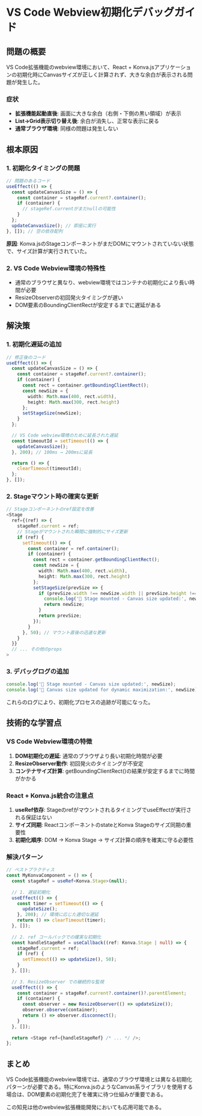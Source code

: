 # VS Code Webview初期化デバッグガイド

## 問題の概要

VS Code拡張機能のwebview環境において、React + Konva.jsアプリケーションの初期化時にCanvasサイズが正しく計算されず、大きな余白が表示される問題が発生した。

### 症状

- **拡張機能起動直後**: 画面に大きな余白（右側・下側の黒い領域）が表示
- **List→Grid表示切り替え後**: 余白が消失し、正常な表示に戻る
- **通常ブラウザ環境**: 同様の問題は発生しない

## 根本原因

### 1. 初期化タイミングの問題

```typescript
// 問題のあるコード
useEffect(() => {
  const updateCanvasSize = () => {
    const container = stageRef.current?.container();
    if (container) {
      // stageRef.currentがまだnullの可能性
    }
  };
  updateCanvasSize(); // 即座に実行
}, []); // 空の依存配列
```

**原因**: Konva.jsのStageコンポーネントがまだDOMにマウントされていない状態で、サイズ計算が実行されていた。

### 2. VS Code Webview環境の特殊性

- 通常のブラウザと異なり、webview環境ではコンテナの初期化により長い時間が必要
- ResizeObserverの初回発火タイミングが遅い
- DOM要素のBoundingClientRectが安定するまでに遅延がある

## 解決策

### 1. 初期化遅延の追加

```typescript
// 修正後のコード
useEffect(() => {
  const updateCanvasSize = () => {
    const container = stageRef.current?.container();
    if (container) {
      const rect = container.getBoundingClientRect();
      const newSize = {
        width: Math.max(400, rect.width),
        height: Math.max(300, rect.height)
      };
      setStageSize(newSize);
    }
  };

  // VS Code webview環境のために延長された遅延
  const timeoutId = setTimeout(() => {
    updateCanvasSize();
  }, 200); // 100ms → 200msに延長

  return () => {
    clearTimeout(timeoutId);
  };
}, []);
```

### 2. Stageマウント時の確実な更新

```typescript
// Stageコンポーネントのref設定を改善
<Stage
  ref={(ref) => {
    stageRef.current = ref;
    // Stageがマウントされた瞬間に強制的にサイズ更新
    if (ref) {
      setTimeout(() => {
        const container = ref.container();
        if (container) {
          const rect = container.getBoundingClientRect();
          const newSize = {
            width: Math.max(400, rect.width),
            height: Math.max(300, rect.height)
          };
          setStageSize(prevSize => {
            if (prevSize.width !== newSize.width || prevSize.height !== newSize.height) {
              console.log('📐 Stage mounted - Canvas size updated:', newSize);
              return newSize;
            }
            return prevSize;
          });
        }
      }, 50); // マウント直後の迅速な更新
    }
  }}
  // ... その他のprops
>
```

### 3. デバッグログの追加

```typescript
console.log('📐 Stage mounted - Canvas size updated:', newSize);
console.log('📐 Canvas size updated for dynamic maximization:', newSize);
```

これらのログにより、初期化プロセスの追跡が可能になった。

## 技術的な学習点

### VS Code Webview環境の特徴

1. **DOM初期化の遅延**: 通常のブラウザより長い初期化時間が必要
2. **ResizeObserver動作**: 初回発火のタイミングが不安定
3. **コンテナサイズ計算**: getBoundingClientRect()の結果が安定するまでに時間がかかる

### React + Konva.js統合の注意点

1. **useRef依存**: StageのrefがマウントされるタイミングでuseEffectが実行される保証はない
2. **サイズ同期**: ReactコンポーネントのstateとKonva Stageのサイズ同期の重要性
3. **初期化順序**: DOM → Konva Stage → サイズ計算の順序を確実に守る必要性

### 解決パターン

```typescript
// ベストプラクティス
const MyKonvaComponent = () => {
  const stageRef = useRef<Konva.Stage>(null);
  
  // 1. 遅延初期化
  useEffect(() => {
    const timer = setTimeout(() => {
      updateSize();
    }, 200); // 環境に応じた適切な遅延
    return () => clearTimeout(timer);
  }, []);
  
  // 2. ref コールバックでの確実な初期化
  const handleStageRef = useCallback((ref: Konva.Stage | null) => {
    stageRef.current = ref;
    if (ref) {
      setTimeout(() => updateSize(), 50);
    }
  }, []);
  
  // 3. ResizeObserver での継続的な監視
  useEffect(() => {
    const container = stageRef.current?.container()?.parentElement;
    if (container) {
      const observer = new ResizeObserver(() => updateSize());
      observer.observe(container);
      return () => observer.disconnect();
    }
  }, []);
  
  return <Stage ref={handleStageRef} /* ... */ />;
};
```

## まとめ

VS Code拡張機能のwebview環境では、通常のブラウザ環境とは異なる初期化パターンが必要である。特にKonva.jsのようなCanvas系ライブラリを使用する場合は、DOM要素の初期化完了を確実に待つ仕組みが重要である。

この知見は他のwebview拡張機能開発においても応用可能である。
